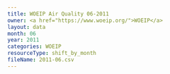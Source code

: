 ```yaml
---
title: WOEIP Air Quality 06-2011
owner: <a href="https://www.woeip.org/">WOEIP</a>
layout: data
month: 06
year: 2011
categories: WOEIP
resourceType: shift_by_month
fileName: 2011-06.csv
---
```


